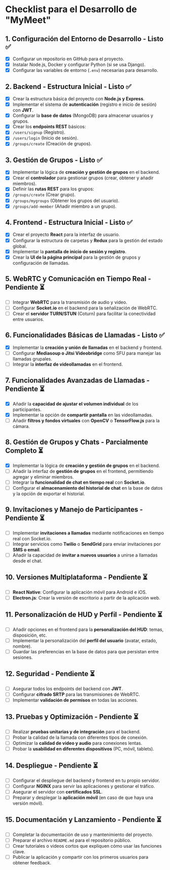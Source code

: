 # **Checklist para el Desarrollo de "MyMeet"**

## **1. Configuración del Entorno de Desarrollo** - **Listo ✅**

- [X]  Configurar un repositorio en GitHub para el proyecto.
- [X]  Instalar Node.js, Docker y configurar Python (si se usa Django).
- [X]  Configurar las variables de entorno (`.env`) necesarias para desarrollo.

## **2. Backend - Estructura Inicial** - **Listo ✅**

- [X]  Crear la estructura básica del proyecto con **Node.js y Express**.
- [X]  Implementar el sistema de **autenticación** (registro e inicio de sesión) con **JWT**.
- [X]  Configurar la **base de datos** (MongoDB) para almacenar usuarios y grupos.
- [X]  Crear los **endpoints REST** básicos:
  - [X]  `/users/signup` (Registro).
  - [X]  `/users/login` (Inicio de sesión).
  - [X]  `/groups/create` (Creación de grupos).

## **3. Gestión de Grupos** - **Listo ✅**

- [X]  Implementar la lógica de **creación y gestión de grupos** en el backend.
- [X]  Crear el **controlador** para gestionar grupos (crear, obtener y añadir miembros).
- [X]  Definir las **rutas REST** para los grupos:
  - [X]  `/groups/create` (Crear grupo).
  - [X]  `/groups/mygroups` (Obtener los grupos del usuario).
  - [X]  `/groups/add-member` (Añadir miembro a un grupo).

## **4. Frontend - Estructura Inicial** - **Listo ✅**

* [X]  Crear el proyecto **React** para la interfaz de usuario.
* [X]  Configurar la estructura de carpetas y **Redux** para la gestión del estado global.
* [X]  Implementar la **pantalla de inicio de sesión y registro**.
* [X]  Crear la **UI de la página principal** para la gestión de grupos y configuración de llamadas.

## **5. WebRTC y Comunicación en Tiempo Real** - **Pendiente ⏳**

- [ ]  Integrar **WebRTC** para la transmisión de audio y video.
- [ ]  Configurar **Socket.io** en el backend para la señalización de WebRTC.
- [ ]  Crear el **servidor TURN/STUN** (Coturn) para facilitar la conectividad entre usuarios.

## **6. Funcionalidades Básicas de Llamadas** - **Listo ✅**

- [X]  Implementar la **creación y unión de llamadas** en el backend y frontend.
- [ ]  Configurar **Mediasoup o Jitsi Videobridge** como SFU para manejar las llamadas grupales.
- [ ]  Integrar la **interfaz de videollamadas** en el frontend.

## **7. Funcionalidades Avanzadas de Llamadas** - **Pendiente ⏳**

- [X]  Añadir la **capacidad de ajustar el volumen individual** de los participantes.
- [X]  Implementar la opción de **compartir pantalla** en las videollamadas.
- [ ]  Añadir **filtros y fondos virtuales** con **OpenCV** o **TensorFlow.js** para la cámara.

## **8. Gestión de Grupos y Chats** - **Parcialmente Completo ⏳**

- [X]  Implementar la lógica de **creación y gestión de grupos** en el backend.
- [ ]  Añadir la interfaz de **gestión de grupos** en el frontend, permitiendo agregar y eliminar miembros.
- [ ]  Integrar la **funcionalidad de chat en tiempo real** con **Socket.io**.
- [ ]  Configurar el **almacenamiento del historial de chat** en la base de datos y la opción de exportar el historial.

## **9. Invitaciones y Manejo de Participantes** - **Pendiente ⏳**

- [ ]  Implementar **invitaciones a llamadas** mediante notificaciones en tiempo real con Socket.io.
- [ ]  Integrar servicios como **Twilio** o **SendGrid** para enviar invitaciones por **SMS o email**.
- [ ]  Añadir la capacidad de **invitar a nuevos usuarios** a unirse a llamadas desde el chat.

## **10. Versiones Multiplataforma** - **Pendiente ⏳**

- [ ]  **React Native**: Configurar la aplicación móvil para Android e iOS.
- [ ]  **Electron.js**: Crear la versión de escritorio a partir de la aplicación web.

## **11. Personalización de HUD y Perfil** - **Pendiente ⏳**

- [ ]  Añadir opciones en el frontend para la **personalización del HUD**: temas, disposición, etc.
- [ ]  Implementar la personalización del **perfil del usuario** (avatar, estado, nombre).
- [ ]  Guardar las preferencias en la base de datos para que persistan entre sesiones.

## **12. Seguridad** - **Pendiente ⏳**

- [ ]  Asegurar todos los endpoints del backend con **JWT**.
- [ ]  Configurar **cifrado SRTP** para las transmisiones de WebRTC.
- [ ]  Implementar **validación de permisos** en todas las acciones.

## **13. Pruebas y Optimización** - **Pendiente ⏳**

- [ ]  Realizar **pruebas unitarias y de integración** para el backend.
- [ ]  Probar la calidad de la llamada con diferentes tipos de conexión.
- [ ]  Optimizar la **calidad de video y audio** para conexiones lentas.
- [ ]  Probar la **usabilidad en diferentes dispositivos** (PC, móvil, tablets).

## **14. Despliegue** - **Pendiente ⏳**

- [ ]  Configurar el despliegue del backend y frontend en tu propio servidor.
- [ ]  Configurar **NGINX** para servir las aplicaciones y gestionar el tráfico.
- [ ]  Asegurar el servidor con **certificados SSL**.
- [ ]  Preparar y desplegar la **aplicación móvil** (en caso de que haya una versión móvil).

## **15. Documentación y Lanzamiento** - **Pendiente ⏳**

- [ ]  Completar la documentación de uso y mantenimiento del proyecto.
- [ ]  Preparar el archivo `README.md` para el repositorio público.
- [ ]  Crear tutoriales o videos cortos que expliquen cómo usar las funciones clave.
- [ ]  Publicar la aplicación y compartir con los primeros usuarios para obtener feedback.
